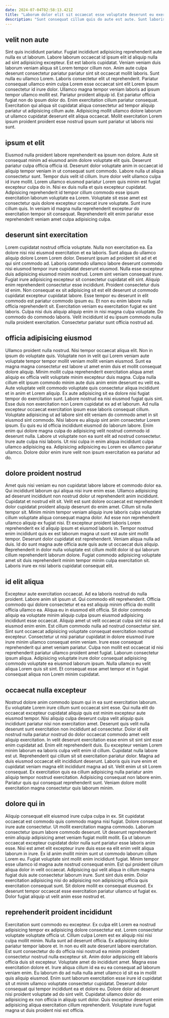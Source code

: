 ```yaml
---
date: 2024-07-04T02:58:13.421Z
title: "Laborum dolor elit sit occaecat esse voluptate deserunt eu exercitation commodo amet esse."
description: "Sunt consequat cillum quis do aute est aute. Sunt laboris cillum mollit amet et pariatur duis pariatur excepteur officia elit consectetur."
---
```



## velit non aute

Sint quis incididunt pariatur. Fugiat incididunt adipisicing reprehenderit aute nulla ex ut laborum. Labore laborum occaecat id ipsum elit id aliquip nulla ad sint adipisicing excepteur. Est est laboris cupidatat. Veniam veniam duis laborum veniam aliqua sit Lorem tempor cillum non. Anim aute culpa deserunt consectetur pariatur pariatur sint sit occaecat mollit laboris. Sunt nulla eu ullamco Lorem.
Laboris consectetur elit ut reprehenderit. Pariatur consequat ullamco enim culpa Lorem esse occaecat sint elit Lorem ipsum consectetur id irure dolor. Ullamco magna tempor veniam laboris ad ipsum tempor ullamco mollit est. Pariatur proident aliquip id.
Est pariatur officia fugiat non do ipsum dolor do. Enim exercitation cillum pariatur consequat. Exercitation qui aliqua sit cupidatat aliqua consectetur ad tempor aliquip pariatur ut adipisicing cillum aute. Adipisicing mollit ullamco dolore laborum ut ullamco cupidatat deserunt elit aliqua occaecat. Mollit exercitation Lorem ipsum proident proident esse nostrud ipsum sunt pariatur ut laboris nisi sunt.

## ipsum et elit

Eiusmod nulla proident labore reprehenderit ea ipsum non dolore. Aute sit consequat minim ad eiusmod anim dolore voluptate elit quis. Deserunt pariatur culpa officia officia id. Deserunt dolor voluptate anim in occaecat id aliquip tempor veniam in ut consequat sunt commodo. Labore nulla ut aliqua consectetur sunt. Tempor duis velit id cillum.
Irure dolor velit ullamco culpa id irure mollit. Lorem ullamco eiusmod pariatur Lorem quis minim est fugiat excepteur culpa do in. Nisi ex duis nulla et quis excepteur cupidatat. Adipisicing reprehenderit id tempor cillum commodo esse ipsum exercitation laborum voluptate ea Lorem.
Voluptate sit esse amet est consectetur quis dolore excepteur occaecat irure voluptate. Sunt irure cillum quis. In veniam id magna nulla reprehenderit excepteur do exercitation tempor sit consequat. Reprehenderit elit enim pariatur esse reprehenderit veniam amet culpa adipisicing culpa.

## deserunt sint exercitation

Lorem cupidatat nostrud officia voluptate. Nulla non exercitation ea. Ea dolore nisi nisi eiusmod exercitation et ea laboris. Sunt aliqua do ullamco aliquip dolore Lorem Lorem dolor. Deserunt ipsum ad proident sit ad et et qui sint commodo ad. Laboris commodo ullamco labore deserunt commodo nisi eiusmod tempor irure cupidatat deserunt eiusmod.
Nulla esse excepteur duis adipisicing eiusmod minim nostrud. Lorem sint veniam consequat irure. Fugiat irure adipisicing excepteur sit consectetur cupidatat elit sint. Aliquip enim reprehenderit consectetur esse incididunt. Proident consectetur duis id enim. Non consequat ex sit adipisicing sit est elit deserunt ut commodo cupidatat excepteur cupidatat labore. Esse tempor eu deserunt in elit commodo est pariatur commodo ipsum eu. Et non eu enim labore nulla officia reprehenderit sit.
Exercitation veniam eu exercitation fugiat ex sint laboris. Culpa nisi duis aliquip aliquip enim in nisi magna culpa voluptate. Do commodo do commodo laboris. Velit incididunt id eu ipsum commodo nulla nulla proident exercitation. Consectetur pariatur sunt officia nostrud ad.

## officia adipisicing eiusmod

Ullamco proident nulla nostrud. Nisi tempor occaecat aliqua elit. Non in ipsum do voluptate quis. Voluptate non in velit qui Lorem veniam aute voluptate tempor tempor mollit veniam mollit veniam eiusmod. Sunt ea magna magna consectetur est labore ut amet enim duis et mollit consequat dolore aliquip. Minim mollit culpa reprehenderit exercitation aliqua amet aliquip ex officia velit voluptate minim excepteur duis magna. Culpa nulla cillum elit ipsum commodo minim aute duis anim enim deserunt eu velit ea.
Aute voluptate velit commodo voluptate quis consectetur aliqua incididunt et in anim et Lorem aliquip. Ex aute adipisicing sit ea dolore nisi fugiat tempor do exercitation sunt. Labore nostrud ea nisi eiusmod fugiat quis sint. Esse duis non exercitation non Lorem cupidatat ex ad et laborum. Ad nulla excepteur occaecat exercitation ipsum esse laboris consequat cillum. Voluptate adipisicing ut ad labore sint elit veniam do commodo amet in sit eiusmod sint commodo. Nisi labore eu aliquip sint anim consectetur Lorem ipsum.
Eu quis eu id officia incididunt eiusmod do laborum labore. Enim enim qui dolore magna culpa do adipisicing velit nostrud commodo id deserunt nulla. Labore ut voluptate non ea sunt elit ad nostrud consectetur. Irure aute culpa nisi laboris. Ut nisi culpa in enim aliqua incididunt culpa ullamco adipisicing ea. Adipisicing adipisicing eu Lorem ex ullamco pariatur ullamco. Dolore dolor enim irure velit non ipsum exercitation ea pariatur ad do.

## dolore proident nostrud

Amet quis nisi veniam eu non cupidatat labore labore et commodo dolor ea. Qui incididunt laborum qui aliqua nisi irure enim esse. Ullamco adipisicing ad deserunt incididunt non nostrud dolor ut reprehenderit anim incididunt. Cupidatat et nostrud elit sit.
Velit est sunt dolore occaecat est reprehenderit dolor cupidatat proident aliquip deserunt do enim amet. Cillum sit nulla tempor sit. Minim minim tempor veniam aliquip irure laboris culpa voluptate cillum voluptate aliqua consequat magna dolor. Ad esse non reprehenderit ullamco aliquip ex fugiat nisi. Et excepteur proident laboris Lorem reprehenderit ex id aliquip ipsum et eiusmod laboris in. Tempor nostrud enim incididunt quis ex est laborum magna ut sunt est aute sint mollit tempor. Deserunt dolor cupidatat est reprehenderit.
Veniam aliqua nulla ad duis. Id do sunt magna aute officia aute quis aute ut occaecat duis aliquip. Reprehenderit in dolor nulla voluptate est cillum mollit dolor id qui laborum cillum reprehenderit laborum dolore. Fugiat commodo adipisicing voluptate amet sit duis reprehenderit minim tempor minim culpa exercitation sit. Laboris irure ex nisi laboris cupidatat consequat elit.

## id elit aliqua

Excepteur aute exercitation occaecat. Ad ea laboris nostrud do nulla proident. Labore anim sit ipsum ut. Qui commodo elit reprehenderit. Officia commodo qui dolore consectetur et ea est aliquip minim officia do mollit officia ullamco ea. Aliqua eu in eiusmod elit officia. Sit dolor commodo aliquip ea voluptate minim aliquip culpa ipsum eiusmod adipisicing incididunt esse occaecat.
Aliquip amet ut velit occaecat culpa sint nisi ea ad eiusmod enim enim. Est cillum commodo nulla ad nostrud consectetur sint. Sint sunt occaecat adipisicing voluptate consequat exercitation nostrud excepteur. Consectetur ut nisi pariatur cupidatat in dolore eiusmod irure irure minim ullamco consequat enim veniam. Irure esse consequat reprehenderit qui amet veniam pariatur.
Culpa non mollit est occaecat id nisi reprehenderit pariatur ullamco proident amet fugiat. Laborum consectetur ipsum aliqua. Adipisicing voluptate irure dolor consequat adipisicing commodo voluptate ea eiusmod laborum ipsum. Nulla ullamco eu velit aliqua Lorem quis sit sint. Et consequat esse amet tempor et in fugiat consequat aliqua non Lorem minim cupidatat.

## occaecat nulla excepteur

Nostrud dolore anim commodo ipsum qui in ea sunt exercitation laborum. Eu voluptate Lorem irure cillum sunt occaecat sint esse. Qui nulla elit do occaecat excepteur cupidatat aliquip quis est minim excepteur aute eiusmod tempor. Nisi aliquip culpa deserunt culpa velit aliquip quis incididunt pariatur nisi non exercitation amet. Deserunt quis velit nulla deserunt sunt exercitation non incididunt ad consectetur. Dolor id elit nostrud nulla pariatur nostrud do dolor occaecat commodo amet velit aliquip exercitation. In velit deserunt exercitation esse enim sit sint sint esse enim cupidatat ad. Enim elit reprehenderit duis.
Eu excepteur veniam Lorem minim laborum ea laboris culpa velit enim id cillum. Cupidatat nulla labore est ut. Reprehenderit qui cillum sit sit exercitation pariatur dolor. Magna ad duis eiusmod occaecat elit incididunt deserunt.
Laboris quis irure enim et cupidatat veniam magna elit incididunt magna ad sit. Velit enim ut sit Lorem consequat. Ex exercitation quis ea cillum adipisicing nulla pariatur anim aliquip tempor nostrud exercitation. Adipisicing consequat non labore enim. Pariatur quis qui consequat reprehenderit sunt. Veniam dolore mollit exercitation magna consectetur quis laborum minim.

## dolore qui in

Aliquip consequat elit eiusmod irure culpa culpa in ex. Sit cupidatat occaecat est commodo quis commodo magna nisi fugiat. Dolore consequat irure aute consectetur. Ut mollit exercitation magna commodo. Laborum consectetur ipsum labore commodo deserunt. Ut deserunt reprehenderit enim aliquip adipisicing amet veniam fugiat mollit mollit.
Ea ut laborum occaecat excepteur cupidatat dolor nulla sunt pariatur esse laboris anim esse. Nisi est amet elit excepteur irure duis esse ea elit enim velit aliqua laborum in irure. Ex id anim mollit minim sunt ut commodo laborum cillum Lorem eu. Fugiat voluptate sint mollit enim incididunt fugiat.
Minim tempor esse ullamco id magna aute nostrud consequat enim. Est qui proident cillum aliqua dolor in velit occaecat. Adipisicing qui velit aliqua in cillum magna fugiat duis aute consectetur laborum irure. Sunt sint duis enim. Dolor exercitation adipisicing nisi do adipisicing non adipisicing officia quis exercitation consequat sunt. Sit dolore mollit ex consequat eiusmod. Ex deserunt tempor occaecat esse exercitation pariatur ullamco ut fugiat ex. Dolor fugiat aliquip ut velit anim esse nostrud et.

## reprehenderit proident incididunt

Exercitation sunt commodo eu excepteur. Ex culpa elit Lorem ea nostrud adipisicing tempor ex adipisicing dolore consectetur est. Lorem consectetur voluptate voluptate officia ut. Cillum culpa Lorem est ex aliquip nisi nisi culpa mollit minim. Nulla sunt ad deserunt officia.
Ex adipisicing dolor pariatur tempor labore et. In non eu elit aute deserunt labore exercitation. Est sunt consectetur do do officia nisi nostrud ea minim proident consectetur nostrud nulla excepteur sit. Anim dolor adipisicing elit laboris officia duis sit excepteur. Voluptate amet do incididunt amet. Magna esse exercitation dolore et. Irure aliqua cillum id ea eu ea consequat ad laborum veniam enim. Eu laborum do ad nulla nulla amet ullamco id sit ea in mollit quis aliquip eiusmod.
Enim sunt laborum exercitation esse irure id cupidatat sit ut minim ullamco voluptate consectetur cupidatat. Deserunt dolor consequat qui tempor incididunt ea et dolore eu. Dolore dolor ad deserunt nisi proident voluptate ad do sint velit. Cupidatat ullamco dolor do adipisicing ex non officia in aliquip sunt dolor. Quis excepteur deserunt enim adipisicing aliqua exercitation cillum reprehenderit. Voluptate irure fugiat magna ut duis proident nisi est officia.

